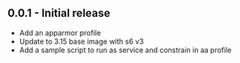 <!-- https://developers.home-assistant.io/docs/add-ons/presentation#keeping-a-changelog -->

## 0.0.1 - Initial release

- Add an apparmor profile
- Update to 3.15 base image with s6 v3
- Add a sample script to run as service and constrain in aa profile
